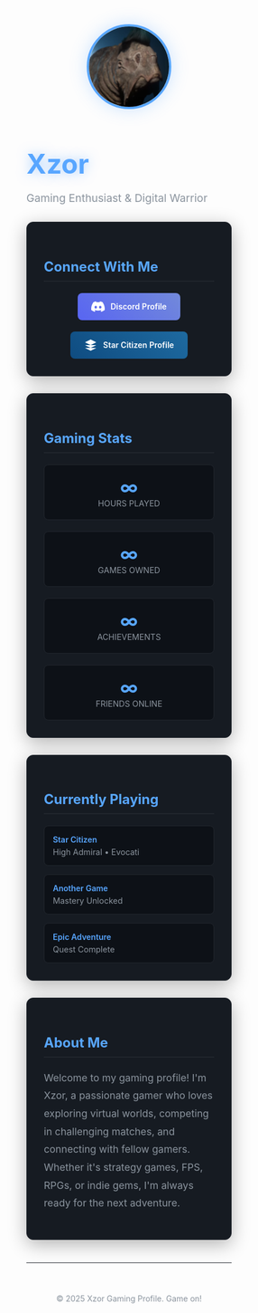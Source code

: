 <div class="container">
            <img src="profile.png" alt="Xzor Profile" class="profile-image">
            <h1>Xzor</h1>
            <p class="subtitle">Gaming Enthusiast & Digital Warrior</p>
        <div class="profile-section">
            <h2 class="section-title">Connect With Me</h2>
            <div class="social-links">
                <a href="https://discordapp.com/users/xzor_" class="social-link discord-link" target="_blank">
                    <svg class="social-icon" viewBox="0 0 24 24">
                        <path d="M20.317 4.37a19.791 19.791 0 0 0-4.885-1.515.074.074 0 0 0-.079.037c-.21.375-.444.864-.608 1.25a18.27 18.27 0 0 0-5.487 0 12.64 12.64 0 0 0-.617-1.25.077.077 0 0 0-.079-.037A19.736 19.736 0 0 0 3.677 4.37a.07.07 0 0 0-.032.027C.533 9.046-.32 13.58.099 18.057a.082.082 0 0 0 .031.057 19.9 19.9 0 0 0 5.993 3.03.078.078 0 0 0 .084-.028c.462-.63.874-1.295 1.226-1.994a.076.076 0 0 0-.041-.106 13.107 13.107 0 0 1-1.872-.892.077.077 0 0 1-.008-.128 10.2 10.2 0 0 0 .372-.292.074.074 0 0 1 .077-.010c3.928 1.793 8.18 1.793 12.062 0a.074.074 0 0 1 .078.01c.120.098.246.196.373.292a.077.077 0 0 1-.006.127 12.299 12.299 0 0 1-1.873.892.077.077 0 0 0-.041.107c.36.698.772 1.362 1.225 1.993a.076.076 0 0 0 .084.028 19.839 19.839 0 0 0 6.002-3.03.077.077 0 0 0 .032-.054c.5-5.177-.838-9.674-3.549-13.66a.061.061 0 0 0-.031-.03zM8.02 15.33c-1.183 0-2.157-1.085-2.157-2.419 0-1.333.956-2.419 2.157-2.419 1.21 0 2.176 1.096 2.157 2.42 0 1.333-.956 2.418-2.157 2.418zm7.975 0c-1.183 0-2.157-1.085-2.157-2.419 0-1.333.955-2.419 2.157-2.419 1.21 0 2.176 1.096 2.157 2.42 0 1.333-.946 2.418-2.157 2.418z"/>
                    </svg>
                    Discord Profile
                </a>
                <a href="https://robertsspaceindustries.com/en/citizens/Xzor" class="social-link star-citizen-link" target="_blank">
                    <svg class="social-icon" viewBox="0 0 24 24">
                        <path d="M12 2L2 7l10 5 10-5-10-5zM2 17l10 5 10-5M2 12l10 5 10-5"/>
                    </svg>
                    Star Citizen Profile
                </a>
            </div>
        </div>
        <div class="profile-section">
            <h2 class="section-title">Gaming Stats</h2>
            <div class="stats-grid">
                <div class="stat-card">
                    <div class="stat-number">∞</div>
                    <div class="stat-label">Hours Played</div>
                </div>
                <div class="stat-card">
                    <div class="stat-number">∞</div>
                    <div class="stat-label">Games Owned</div>
                </div>
                <div class="stat-card">
                    <div class="stat-number">∞</div>
                    <div class="stat-label">Achievements</div>
                </div>
                <div class="stat-card">
                    <div class="stat-number">∞</div>
                    <div class="stat-label">Friends Online</div>
                </div>
            </div>
        </div>
        <div class="profile-section">
            <h2 class="section-title">Currently Playing</h2>
            <div class="games-list">
                <div class="game-item">
                    <div class="game-title">Star Citizen</div>
                    <div class="game-status">High Admiral • Evocati</div>
                </div>
                <div class="game-item">
                    <div class="game-title">Another Game</div>
                    <div class="game-status">Mastery Unlocked</div>
                </div>
                <div class="game-item">
                    <div class="game-title">Epic Adventure</div>
                    <div class="game-status">Quest Complete</div>
                </div>
            </div>
        </div>
        <div class="profile-section">
            <h2 class="section-title">About Me</h2>
            <p style="color: #8b949e; font-size: 1.1rem; line-height: 1.8;">
                Welcome to my gaming profile! I'm Xzor, a passionate gamer who loves exploring virtual worlds,
                competing in challenging matches, and connecting with fellow gamers. Whether it's strategy games,
                FPS, RPGs, or indie gems, I'm always ready for the next adventure.
            </p>
        </div>
        <footer>
            <p>&copy; 2025 Xzor Gaming Profile. Game on!</p>
        </footer>
    </div>
        <style>
        * {
            margin: 0;
            padding: 0;
            box-sizing: border-box;
        }

        body {
            background-color: #0e1117;
            color: #ffffff;
            font-family: 'Segoe UI', Tahoma, Geneva, Verdana, sans-serif;
            line-height: 1.6;
            min-height: 100vh;
        }

        .container {
            max-width: 1200px;
            margin: 0 auto;
            padding: 20px;
        }

        header {
            text-align: center;
            padding: 40px 0;
            border-bottom: 2px solid #21262d;
        }

        .profile-image {
            width: 150px;
            height: 150px;
            border-radius: 50%;
            margin: 0 auto 20px;
            border: 4px solid #58a6ff;
            box-shadow: 0 0 30px rgba(88, 166, 255, 0.3);
            object-fit: cover;
            display: block;
            transition: all 0.3s ease;
        }

        .profile-image:hover {
            transform: scale(1.05);
            box-shadow: 0 0 40px rgba(88, 166, 255, 0.5);
        }

        .profile-placeholder {
            width: 150px;
            height: 150px;
            border-radius: 50%;
            margin: 0 auto 20px;
            border: 4px solid #58a6ff;
            box-shadow: 0 0 30px rgba(88, 166, 255, 0.3);
            display: flex;
            align-items: center;
            justify-content: center;
            background: linear-gradient(45deg, #161b22, #21262d);
            color: #58a6ff;
            font-size: 4rem;
            font-weight: bold;
            transition: all 0.3s ease;
        }

        .profile-placeholder:hover {
            transform: scale(1.05);
            box-shadow: 0 0 40px rgba(88, 166, 255, 0.5);
        }

        h1 {
            font-size: 3rem;
            color: #58a6ff;
            margin-bottom: 10px;
            text-shadow: 0 0 20px rgba(88, 166, 255, 0.5);
        }

        .subtitle {
            font-size: 1.2rem;
            color: #8b949e;
            margin-bottom: 30px;
        }

        .profile-section {
            background-color: #161b22;
            border: 1px solid #21262d;
            border-radius: 12px;
            padding: 30px;
            margin: 30px 0;
            box-shadow: 0 8px 32px rgba(0, 0, 0, 0.3);
        }

        .section-title {
            font-size: 1.5rem;
            color: #58a6ff;
            margin-bottom: 20px;
            border-bottom: 2px solid #21262d;
            padding-bottom: 10px;
        }

        .social-links {
            display: flex;
            justify-content: center;
            gap: 20px;
            flex-wrap: wrap;
        }

        .social-link {
            display: inline-flex;
            align-items: center;
            gap: 10px;
            color: white;
            text-decoration: none;
            padding: 12px 24px;
            border-radius: 8px;
            transition: all 0.3s ease;
            font-weight: 600;
        }

        .discord-link {
            background: linear-gradient(45deg, #5865f2, #7289da);
        }

        .discord-link:hover {
            transform: translateY(-2px);
            box-shadow: 0 8px 25px rgba(88, 101, 242, 0.4);
        }

        .star-citizen-link {
            background: linear-gradient(45deg, #0f4c81, #1e6aa0);
        }

        .star-citizen-link:hover {
            transform: translateY(-2px);
            box-shadow: 0 8px 25px rgba(30, 106, 160, 0.4);
        }

        .social-icon {
            width: 24px;
            height: 24px;
            fill: currentColor;
        }

        .stats-grid {
            display: grid;
            grid-template-columns: repeat(auto-fit, minmax(200px, 1fr));
            gap: 20px;
            margin-top: 20px;
        }

        .stat-card {
            background-color: #0d1117;
            border: 1px solid #21262d;
            border-radius: 8px;
            padding: 20px;
            text-align: center;
            transition: transform 0.3s ease;
        }

        .stat-card:hover {
            transform: translateY(-5px);
        }

        .stat-number {
            font-size: 2rem;
            font-weight: bold;
            color: #58a6ff;
        }

        .stat-label {
            color: #8b949e;
            font-size: 0.9rem;
            text-transform: uppercase;
        }

        .games-list {
            display: grid;
            grid-template-columns: repeat(auto-fit, minmax(250px, 1fr));
            gap: 15px;
            margin-top: 20px;
        }

        .game-item {
            background-color: #0d1117;
            border: 1px solid #21262d;
            border-radius: 8px;
            padding: 15px;
            transition: all 0.3s ease;
        }

        .game-item:hover {
            border-color: #58a6ff;
            box-shadow: 0 4px 15px rgba(88, 166, 255, 0.2);
        }

        .game-title {
            color: #58a6ff;
            font-weight: 600;
            margin-bottom: 5px;
        }

        .game-status {
            color: #8b949e;
            font-size: 0.9rem;
        }

        footer {
            text-align: center;
            padding: 40px 0;
            color: #8b949e;
            border-top: 1px solid #21262d;
            margin-top: 40px;
        }

        @media (max-width: 768px) {
            h1 {
                font-size: 2rem;
            }

            .container {
                padding: 10px;
            }

            .profile-section {
                padding: 20px;
            }
        }
    </style>
<script>

</script>
